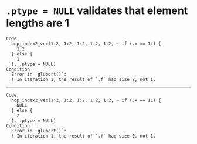 # `.ptype = NULL` validates that element lengths are 1

    Code
      hop_index2_vec(1:2, 1:2, 1:2, 1:2, 1:2, ~ if (.x == 1L) {
        1:2
      } else {
        1
      }, .ptype = NULL)
    Condition
      Error in `glubort()`:
      ! In iteration 1, the result of `.f` had size 2, not 1.

---

    Code
      hop_index2_vec(1:2, 1:2, 1:2, 1:2, 1:2, ~ if (.x == 1L) {
        NULL
      } else {
        2
      }, .ptype = NULL)
    Condition
      Error in `glubort()`:
      ! In iteration 1, the result of `.f` had size 0, not 1.

